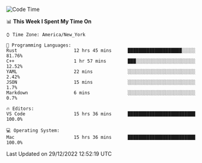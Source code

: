 <!--START_SECTION:waka-->
![Code Time](http://img.shields.io/badge/Code%20Time-11%20hrs%2042%20mins-blue)

📊 **This Week I Spent My Time On** 

```text
⌚︎ Time Zone: America/New_York

💬 Programming Languages: 
Rust                     12 hrs 45 mins      ████████████████████░░░░░   81.76% 
C++                      1 hr 57 mins        ███░░░░░░░░░░░░░░░░░░░░░░   12.52% 
YAML                     22 mins             ░░░░░░░░░░░░░░░░░░░░░░░░░   2.42% 
JSON                     15 mins             ░░░░░░░░░░░░░░░░░░░░░░░░░   1.7% 
Markdown                 6 mins              ░░░░░░░░░░░░░░░░░░░░░░░░░   0.7%

🔥 Editors: 
VS Code                  15 hrs 36 mins      █████████████████████████   100.0%

💻 Operating System: 
Mac                      15 hrs 36 mins      █████████████████████████   100.0%

```


 Last Updated on 29/12/2022 12:52:19 UTC
<!--END_SECTION:waka-->
